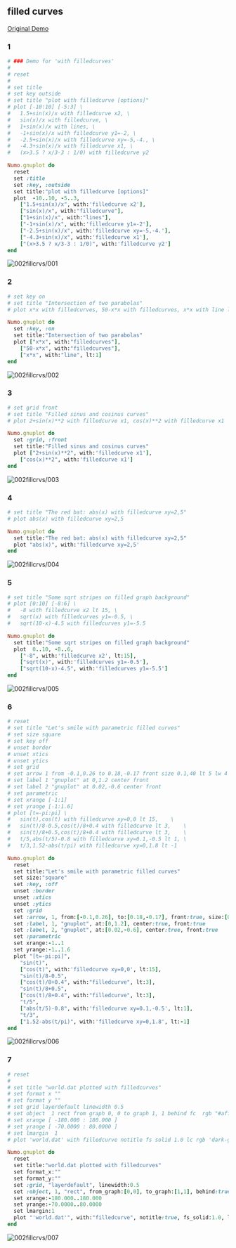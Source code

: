 ## filled curves
[Original Demo](http://gnuplot.sourceforge.net/demo_4.6/fillcrvs.html)

### 1

```ruby
# ### Demo for 'with filledcurves'
# 
# reset
# 
# set title
# set key outside
# set title "plot with filledcurve [options]"
# plot [-10:10] [-5:3] \
# 	1.5+sin(x)/x with filledcurve x2, \
# 	sin(x)/x with filledcurve, \
# 	1+sin(x)/x with lines, \
# 	-1+sin(x)/x with filledcurve y1=-2, \
# 	-2.5+sin(x)/x with filledcurve xy=-5,-4., \
# 	-4.3+sin(x)/x with filledcurve x1, \
# 	(x>3.5 ? x/3-3 : 1/0) with filledcurve y2

Numo.gnuplot do
  reset
  set :title
  set :key, :outside
  set title:"plot with filledcurve [options]"
  plot  -10..10, -5..3,
    ["1.5+sin(x)/x", with:'filledcurve x2'],
    ["sin(x)/x", with:"filledcurve"],
    ["1+sin(x)/x", with:"lines"],
    ["-1+sin(x)/x", with:'filledcurve y1=-2'],
    ["-2.5+sin(x)/x", with:'filledcurve xy=-5,-4.'],
    ["-4.3+sin(x)/x", with:'filledcurve x1'],
    ["(x>3.5 ? x/3-3 : 1/0)", with:'filledcurve y2']
end
```
![002fillcrvs/001](https://raw.githubusercontent.com/ruby-numo/gnuplot-demo/master/gnuplot/md/002fillcrvs/image/001.png)

### 2

```ruby
# set key on
# set title "Intersection of two parabolas"
# plot x*x with filledcurves, 50-x*x with filledcurves, x*x with line lt 1

Numo.gnuplot do
  set :key, :on
  set title:"Intersection of two parabolas"
  plot ["x*x", with:"filledcurves"],
    ["50-x*x", with:"filledcurves"],
    ["x*x", with:"line", lt:1]
end
```
![002fillcrvs/002](https://raw.githubusercontent.com/ruby-numo/gnuplot-demo/master/gnuplot/md/002fillcrvs/image/002.png)

### 3

```ruby
# set grid front
# set title "Filled sinus and cosinus curves"
# plot 2+sin(x)**2 with filledcurve x1, cos(x)**2 with filledcurve x1

Numo.gnuplot do
  set :grid, :front
  set title:"Filled sinus and cosinus curves"
  plot ["2+sin(x)**2", with:'filledcurve x1'],
    ["cos(x)**2", with:'filledcurve x1']
end
```
![002fillcrvs/003](https://raw.githubusercontent.com/ruby-numo/gnuplot-demo/master/gnuplot/md/002fillcrvs/image/003.png)

### 4

```ruby
# set title "The red bat: abs(x) with filledcurve xy=2,5"
# plot abs(x) with filledcurve xy=2,5

Numo.gnuplot do
  set title:"The red bat: abs(x) with filledcurve xy=2,5"
  plot "abs(x)", with:'filledcurve xy=2,5'
end
```
![002fillcrvs/004](https://raw.githubusercontent.com/ruby-numo/gnuplot-demo/master/gnuplot/md/002fillcrvs/image/004.png)

### 5

```ruby
# set title "Some sqrt stripes on filled graph background"
# plot [0:10] [-8:6] \
# 	-8 with filledcurve x2 lt 15, \
# 	sqrt(x) with filledcurves y1=-0.5, \
# 	sqrt(10-x)-4.5 with filledcurves y1=-5.5

Numo.gnuplot do
  set title:"Some sqrt stripes on filled graph background"
  plot  0..10, -8..6,
    ["-8", with:'filledcurve x2', lt:15],
    ["sqrt(x)", with:'filledcurves y1=-0.5'],
    ["sqrt(10-x)-4.5", with:'filledcurves y1=-5.5']
end
```
![002fillcrvs/005](https://raw.githubusercontent.com/ruby-numo/gnuplot-demo/master/gnuplot/md/002fillcrvs/image/005.png)

### 6

```ruby
# reset
# set title "Let's smile with parametric filled curves"
# set size square
# set key off
# unset border
# unset xtics
# unset ytics
# set grid
# set arrow 1 from -0.1,0.26 to 0.18,-0.17 front size 0.1,40 lt 5 lw 4
# set label 1 "gnuplot" at 0,1.2 center front
# set label 2 "gnuplot" at 0.02,-0.6 center front
# set parametric
# set xrange [-1:1]
# set yrange [-1:1.6]
# plot [t=-pi:pi] \
# 	sin(t),cos(t) with filledcurve xy=0,0 lt 15,	\
# 	sin(t)/8-0.5,cos(t)/8+0.4 with filledcurve lt 3,	\
# 	sin(t)/8+0.5,cos(t)/8+0.4 with filledcurve lt 3,	\
# 	t/5,abs(t/5)-0.8 with filledcurve xy=0.1,-0.5 lt 1, \
# 	t/3,1.52-abs(t/pi) with filledcurve xy=0,1.8 lt -1

Numo.gnuplot do
  reset
  set title:"Let's smile with parametric filled curves"
  set size:"square"
  set :key, :off
  unset :border
  unset :xtics
  unset :ytics
  set :grid
  set :arrow, 1, from:[-0.1,0.26], to:[0.18,-0.17], front:true, size:[0.1,40], lt:5, lw:4
  set :label, 1, "gnuplot", at:[0,1.2], center:true, front:true
  set :label, 2, "gnuplot", at:[0.02,-0.6], center:true, front:true
  set :parametric
  set xrange:-1..1
  set yrange:-1..1.6
  plot "[t=-pi:pi]",
    "sin(t)",
    ["cos(t)", with:'filledcurve xy=0,0', lt:15],
    "sin(t)/8-0.5",
    ["cos(t)/8+0.4", with:"filledcurve", lt:3],
    "sin(t)/8+0.5",
    ["cos(t)/8+0.4", with:"filledcurve", lt:3],
    "t/5",
    ["abs(t/5)-0.8", with:'filledcurve xy=0.1,-0.5', lt:1],
    "t/3",
    ["1.52-abs(t/pi)", with:'filledcurve xy=0,1.8', lt:-1]
end
```
![002fillcrvs/006](https://raw.githubusercontent.com/ruby-numo/gnuplot-demo/master/gnuplot/md/002fillcrvs/image/006.png)

### 7

```ruby
# reset
# 
# set title "world.dat plotted with filledcurves"
# set format x ""
# set format y ""
# set grid layerdefault linewidth 0.5 
# set object  1 rect from graph 0, 0 to graph 1, 1 behind fc  rgb "#afffff" fillstyle solid 1.00 border -1
# set xrange [ -180.000 : 180.000 ]
# set yrange [ -70.0000 : 80.0000 ]
# set lmargin  1
# plot 'world.dat' with filledcurve notitle fs solid 1.0 lc rgb 'dark-goldenrod'

Numo.gnuplot do
  reset
  set title:"world.dat plotted with filledcurves"
  set format_x:""
  set format_y:""
  set :grid, "layerdefault", linewidth:0.5
  set :object, 1, "rect", from_graph:[0,0], to_graph:[1,1], behind:true, fc_rgb:"#afffff", fillstyle_solid:1.00, border:-1
  set xrange:-180.000..180.000
  set yrange:-70.0000..80.0000
  set lmargin:1
  plot "'world.dat'", with:"filledcurve", notitle:true, fs_solid:1.0, lc_rgb:'dark-goldenrod'
end
```
![002fillcrvs/007](https://raw.githubusercontent.com/ruby-numo/gnuplot-demo/master/gnuplot/md/002fillcrvs/image/007.png)
